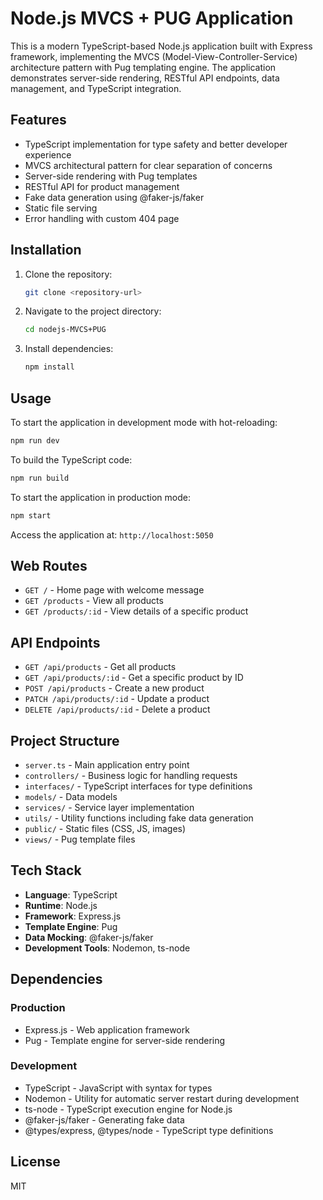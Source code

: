 # Node.js MVCS + PUG Application

This is a modern TypeScript-based Node.js application built with Express framework, implementing the MVCS (Model-View-Controller-Service) architecture pattern with Pug templating engine. The application demonstrates server-side rendering, RESTful API endpoints, data management, and TypeScript integration.

## Features

- TypeScript implementation for type safety and better developer experience
- MVCS architectural pattern for clear separation of concerns
- Server-side rendering with Pug templates
- RESTful API for product management
- Fake data generation using @faker-js/faker
- Static file serving
- Error handling with custom 404 page

## Installation

1. Clone the repository:

    ```bash
    git clone <repository-url>
    ```

2. Navigate to the project directory:

    ```bash
    cd nodejs-MVCS+PUG
    ```

3. Install dependencies:

    ```bash
    npm install
    ```

## Usage

To start the application in development mode with hot-reloading:

```bash
npm run dev
```

To build the TypeScript code:

```bash
npm run build
```

To start the application in production mode:

```bash
npm start
```

Access the application at: `http://localhost:5050`

## Web Routes

- `GET /` - Home page with welcome message
- `GET /products` - View all products
- `GET /products/:id` - View details of a specific product

## API Endpoints

- `GET /api/products` - Get all products
- `GET /api/products/:id` - Get a specific product by ID
- `POST /api/products` - Create a new product
- `PATCH /api/products/:id` - Update a product
- `DELETE /api/products/:id` - Delete a product

## Project Structure

- `server.ts` - Main application entry point
- `controllers/` - Business logic for handling requests
- `interfaces/` - TypeScript interfaces for type definitions
- `models/` - Data models
- `services/` - Service layer implementation
- `utils/` - Utility functions including fake data generation
- `public/` - Static files (CSS, JS, images)
- `views/` - Pug template files

## Tech Stack

- **Language**: TypeScript
- **Runtime**: Node.js
- **Framework**: Express.js
- **Template Engine**: Pug
- **Data Mocking**: @faker-js/faker
- **Development Tools**: Nodemon, ts-node

## Dependencies

### Production

- Express.js - Web application framework
- Pug - Template engine for server-side rendering

### Development

- TypeScript - JavaScript with syntax for types
- Nodemon - Utility for automatic server restart during development
- ts-node - TypeScript execution engine for Node.js
- @faker-js/faker - Generating fake data
- @types/express, @types/node - TypeScript type definitions

## License

MIT

